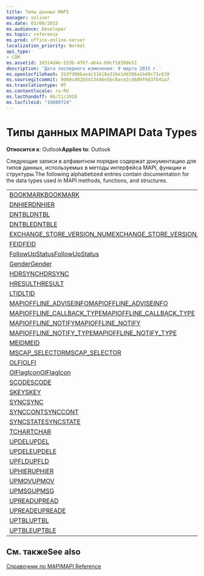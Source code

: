 ```yaml
---
title: Типы данных MAPI
manager: soliver
ms.date: 03/09/2015
ms.audience: Developer
ms.topic: reference
ms.prod: office-online-server
localization_priority: Normal
api_type:
- COM
ms.assetid: 3d314d4e-553b-4767-a64a-b9cf1839de52
description: 'Дата последнего изменения: 9 марта 2015 г.'
ms.openlocfilehash: 32dfd966ae4c31618a316e1dd396a1b40c71c639
ms.sourcegitcommit: 9d60cd82b5413446e5bc8ace2cd689f683fb41a7
ms.translationtype: MT
ms.contentlocale: ru-RU
ms.lasthandoff: 06/11/2018
ms.locfileid: "19809724"
---
```

# <a name="mapi-data-types"></a><span data-ttu-id="13efe-103">Типы данных MAPI</span><span class="sxs-lookup"><span data-stu-id="13efe-103">MAPI Data Types</span></span>

  
  
<span data-ttu-id="13efe-104">**Относится к**: Outlook</span><span class="sxs-lookup"><span data-stu-id="13efe-104">**Applies to**: Outlook</span></span> 
  
<span data-ttu-id="13efe-105">Следующие записи в алфавитном порядке содержат документацию для типов данных, используемых в методы интерфейса MAPI, функции и структуры.</span><span class="sxs-lookup"><span data-stu-id="13efe-105">The following alphabetized entries contain documentation for the data types used in MAPI methods, functions, and structures.</span></span> 
  
||
|:-----|
|[<span data-ttu-id="13efe-106">BOOKMARK</span><span class="sxs-lookup"><span data-stu-id="13efe-106">BOOKMARK</span></span>](bookmark.md) <br/> |
|[<span data-ttu-id="13efe-107">DNHIER</span><span class="sxs-lookup"><span data-stu-id="13efe-107">DNHIER</span></span>](dnhier.md) <br/> |
|[<span data-ttu-id="13efe-108">DNTBL</span><span class="sxs-lookup"><span data-stu-id="13efe-108">DNTBL</span></span>](dntbl.md) <br/> |
|[<span data-ttu-id="13efe-109">DNTBLE</span><span class="sxs-lookup"><span data-stu-id="13efe-109">DNTBLE</span></span>](dntble.md) <br/> |
|[<span data-ttu-id="13efe-110">EXCHANGE_STORE_VERSION_NUM</span><span class="sxs-lookup"><span data-stu-id="13efe-110">EXCHANGE_STORE_VERSION_NUM</span></span>](exchange_store_version_num.md) <br/> |
|[<span data-ttu-id="13efe-111">FEID</span><span class="sxs-lookup"><span data-stu-id="13efe-111">FEID</span></span>](feid.md) <br/> |
|[<span data-ttu-id="13efe-112">FollowUpStatus</span><span class="sxs-lookup"><span data-stu-id="13efe-112">FollowUpStatus</span></span>](followupstatus.md) <br/> |
|[<span data-ttu-id="13efe-113">Gender</span><span class="sxs-lookup"><span data-stu-id="13efe-113">Gender</span></span>](gender.md) <br/> |
|[<span data-ttu-id="13efe-114">HDRSYNC</span><span class="sxs-lookup"><span data-stu-id="13efe-114">HDRSYNC</span></span>](hdrsync.md) <br/> |
|[<span data-ttu-id="13efe-115">HRESULT</span><span class="sxs-lookup"><span data-stu-id="13efe-115">HRESULT</span></span>](hresult.md) <br/> |
|[<span data-ttu-id="13efe-116">LTID</span><span class="sxs-lookup"><span data-stu-id="13efe-116">LTID</span></span>](ltid.md) <br/> |
|[<span data-ttu-id="13efe-117">MAPIOFFLINE_ADVISEINFO</span><span class="sxs-lookup"><span data-stu-id="13efe-117">MAPIOFFLINE_ADVISEINFO</span></span>](mapioffline_adviseinfo.md) <br/> |
|[<span data-ttu-id="13efe-118">MAPIOFFLINE_CALLBACK_TYPE</span><span class="sxs-lookup"><span data-stu-id="13efe-118">MAPIOFFLINE_CALLBACK_TYPE</span></span>](mapioffline_callback_type.md) <br/> |
|[<span data-ttu-id="13efe-119">MAPIOFFLINE_NOTIFY</span><span class="sxs-lookup"><span data-stu-id="13efe-119">MAPIOFFLINE_NOTIFY</span></span>](mapioffline_notify.md) <br/> |
|[<span data-ttu-id="13efe-120">MAPIOFFLINE_NOTIFY_TYPE</span><span class="sxs-lookup"><span data-stu-id="13efe-120">MAPIOFFLINE_NOTIFY_TYPE</span></span>](mapioffline_notify_type.md) <br/> |
|[<span data-ttu-id="13efe-121">MEID</span><span class="sxs-lookup"><span data-stu-id="13efe-121">MEID</span></span>](meid.md) <br/> |
|[<span data-ttu-id="13efe-122">MSCAP_SELECTOR</span><span class="sxs-lookup"><span data-stu-id="13efe-122">MSCAP_SELECTOR</span></span>](mscap_selector.md) <br/> |
|[<span data-ttu-id="13efe-123">OLFI</span><span class="sxs-lookup"><span data-stu-id="13efe-123">OLFI</span></span>](olfi.md) <br/> |
|[<span data-ttu-id="13efe-124">OlFlagIcon</span><span class="sxs-lookup"><span data-stu-id="13efe-124">OlFlagIcon</span></span>](olflagicon.md) <br/> |
|[<span data-ttu-id="13efe-125">SCODE</span><span class="sxs-lookup"><span data-stu-id="13efe-125">SCODE</span></span>](scode.md) <br/> |
|[<span data-ttu-id="13efe-126">SKEY</span><span class="sxs-lookup"><span data-stu-id="13efe-126">SKEY</span></span>](skey.md) <br/> |
|[<span data-ttu-id="13efe-127">SYNC</span><span class="sxs-lookup"><span data-stu-id="13efe-127">SYNC</span></span>](sync.md) <br/> |
|[<span data-ttu-id="13efe-128">SYNCCONT</span><span class="sxs-lookup"><span data-stu-id="13efe-128">SYNCCONT</span></span>](synccont.md) <br/> |
|[<span data-ttu-id="13efe-129">SYNCSTATE</span><span class="sxs-lookup"><span data-stu-id="13efe-129">SYNCSTATE</span></span>](syncstate.md) <br/> |
|[<span data-ttu-id="13efe-130">TCHAR</span><span class="sxs-lookup"><span data-stu-id="13efe-130">TCHAR</span></span>](tchar.md) <br/> |
|[<span data-ttu-id="13efe-131">UPDEL</span><span class="sxs-lookup"><span data-stu-id="13efe-131">UPDEL</span></span>](updel.md) <br/> |
|[<span data-ttu-id="13efe-132">UPDELE</span><span class="sxs-lookup"><span data-stu-id="13efe-132">UPDELE</span></span>](updele.md) <br/> |
|[<span data-ttu-id="13efe-133">UPFLD</span><span class="sxs-lookup"><span data-stu-id="13efe-133">UPFLD</span></span>](upfld.md) <br/> |
|[<span data-ttu-id="13efe-134">UPHIER</span><span class="sxs-lookup"><span data-stu-id="13efe-134">UPHIER</span></span>](uphier.md) <br/> |
|[<span data-ttu-id="13efe-135">UPMOV</span><span class="sxs-lookup"><span data-stu-id="13efe-135">UPMOV</span></span>](upmov.md) <br/> |
|[<span data-ttu-id="13efe-136">UPMSG</span><span class="sxs-lookup"><span data-stu-id="13efe-136">UPMSG</span></span>](upmsg.md) <br/> |
|[<span data-ttu-id="13efe-137">UPREAD</span><span class="sxs-lookup"><span data-stu-id="13efe-137">UPREAD</span></span>](upread.md) <br/> |
|[<span data-ttu-id="13efe-138">UPREADE</span><span class="sxs-lookup"><span data-stu-id="13efe-138">UPREADE</span></span>](upreade.md) <br/> |
|[<span data-ttu-id="13efe-139">UPTBL</span><span class="sxs-lookup"><span data-stu-id="13efe-139">UPTBL</span></span>](uptbl.md) <br/> |
|[<span data-ttu-id="13efe-140">UPTBLE</span><span class="sxs-lookup"><span data-stu-id="13efe-140">UPTBLE</span></span>](uptble.md) <br/> |
   
## <a name="see-also"></a><span data-ttu-id="13efe-141">См. также</span><span class="sxs-lookup"><span data-stu-id="13efe-141">See also</span></span>



[<span data-ttu-id="13efe-142">Справочник по MAPI</span><span class="sxs-lookup"><span data-stu-id="13efe-142">MAPI Reference</span></span>](mapi-reference.md)

